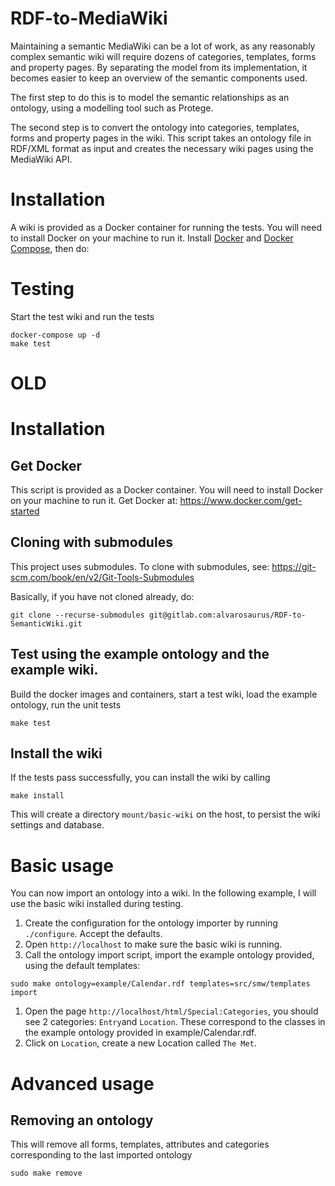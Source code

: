 
# RDF-to-MediaWiki
Maintaining a semantic MediaWiki can be a lot of work, as any reasonably complex semantic wiki will require dozens of categories, templates, forms and property pages.
By separating the model from its implementation, it becomes easier to keep an overview of the semantic components used.

The first step to do this is to model the semantic relationships as an ontology, using a modelling tool such as Protege.

The second step is to convert the ontology into categories, templates, forms and property pages in the wiki. This script takes an ontology file in RDF/XML format as input and creates the necessary wiki pages using the MediaWiki API.

# Installation
A wiki is provided as a Docker container for running the tests. You will need to install Docker on your machine to run it. Install [Docker](https://docs.docker.com/install/) and [Docker Compose](https://docs.docker.com/compose/install/), then do:

# Testing
Start the test wiki and run the tests
```
docker-compose up -d
make test
```


# OLD
# Installation
## Get Docker
This script is provided as a Docker container. You will need to install Docker on your machine to run it. Get Docker at: https://www.docker.com/get-started

## Cloning with submodules
This project uses submodules. To clone with submodules, see: https://git-scm.com/book/en/v2/Git-Tools-Submodules

Basically, if you have not cloned already, do:
```
git clone --recurse-submodules git@gitlab.com:alvarosaurus/RDF-to-SemanticWiki.git
```

## Test using the example ontology and the example wiki.
Build the docker images and containers, start a test wiki, load the example ontology, run the unit tests
```
make test
```

## Install the wiki
If the tests pass successfully, you can install the wiki by calling
```
make install
```
This will create a directory `mount/basic-wiki` on the host, to persist the wiki settings and database.

# Basic usage
You can now import an ontology into a wiki. In the following example, I will use the basic wiki installed during testing.

1. Create the configuration for the ontology importer by running ```./configure```. Accept the defaults.
2. Open `http://localhost` to make sure the basic wiki is running.
3. Call the ontology import script, import the example ontology provided, using the default templates:
```
sudo make ontology=example/Calendar.rdf templates=src/smw/templates import
```

1. Open the page `http://localhost/html/Special:Categories`, you should see 2 categories: `Entry`and `Location`.
These correspond to the classes in the example ontology provided in example/Calendar.rdf.
2. Click on `Location`, create a new Location called `The Met`.

# Advanced usage
## Removing an ontology
This will remove all forms, templates, attributes and categories corresponding to the last imported ontology
```
sudo make remove
```
